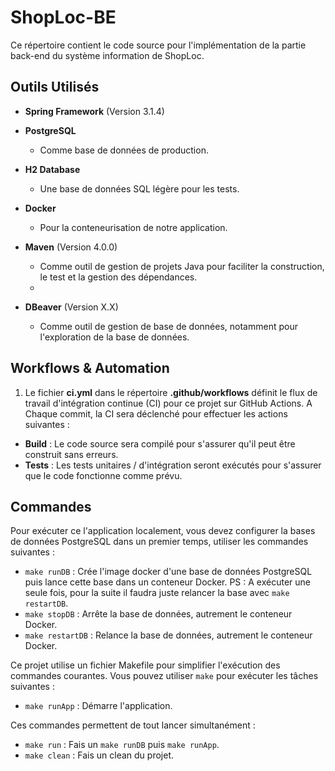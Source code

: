 # ShopLoc-BE

Ce répertoire contient le code source pour l'implémentation de la partie back-end du système information de ShopLoc.

## Outils Utilisés

- **Spring Framework** (Version 3.1.4)
- **PostgreSQL** 
    - Comme base de données de production.

- **H2 Database** 
    - Une base de données SQL légère pour les tests.
  
- **Docker** 
  - Pour la conteneurisation de notre application.
  
- **Maven** (Version 4.0.0)
  - Comme outil de gestion de projets Java pour faciliter la construction, le test et la gestion des dépendances.
  - 
- **DBeaver** (Version X.X)
  - Comme outil de gestion de base de données, notamment pour l'exploration de la base de données.

## Workflows & Automation

1. Le fichier **ci.yml** dans le répertoire **.github/workflows** définit le flux de travail d'intégration continue (CI) pour ce projet sur GitHub Actions. A Chaque commit, la CI sera déclenché pour effectuer les actions suivantes :

  - **Build** : Le code source sera compilé pour s'assurer qu'il peut être construit sans erreurs.
  - **Tests** : Les tests unitaires / d'intégration seront exécutés pour s'assurer que le code fonctionne comme prévu.


## Commandes

Pour exécuter ce l'application localement, vous devez configurer la bases de données PostgreSQL dans un premier temps, utiliser les commandes suivantes : 

- `make runDB` : Crée l'image docker d'une base de données PostgreSQL puis lance cette base dans un conteneur Docker. PS : A exécuter une seule fois, pour la suite il faudra juste relancer la base avec `make restartDB`.
- `make stopDB` : Arrête la base de données, autrement le conteneur Docker.
- `make restartDB` : Relance la base de données, autrement le conteneur Docker.

Ce projet utilise un fichier Makefile pour simplifier l'exécution des commandes courantes. Vous pouvez utiliser `make` pour exécuter les tâches suivantes :

- `make runApp` : Démarre l'application.

Ces commandes permettent de tout lancer simultanément :

- `make run` : Fais un `make runDB` puis `make runApp`.
- `make clean` : Fais un clean du projet.
